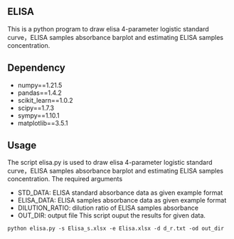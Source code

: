 ## ELISA
This is a python program to draw elisa 4-parameter logistic standard curve，ELISA samples absorbance barplot and estimating ELISA samples concentration.
## Dependency
* numpy==1.21.5
* pandas==1.4.2
* scikit_learn==1.0.2
* scipy==1.7.3
* sympy==1.10.1
* matplotlib==3.5.1
## Usage
The script elisa.py is used to draw elisa 4-parameter logistic standard curve，ELISA samples absorbance barplot and estimating ELISA samples concentration.
The required arguments
* STD_DATA: ELISA standard absorbance data as given example format
* ELISA_DATA: ELISA samples absorbance data as given example format
* DILUTION_RATIO: dilution ratio of ELISA samples absorbance
* OUT_DIR: output file 
This script ouput the results for given data.

```python elisa.py -s Elisa_s.xlsx -e Elisa.xlsx -d d_r.txt -od out_dir```
